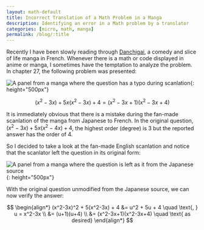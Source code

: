 ```yaml
---
layout: math-default                                                                   
title: Incorrect Translation of a Math Problem in a Manga
description: Identifying an error in a Math problem by a translator
categories: [micro, math, manga]                                                
permalink: /blog/:title
---
```


Recently I have been slowly reading through [Danchigai](https://myanimelist.net/manga/86633/Danchigai), a comedy and slice of life manga in French. Whenever there is a math or 
code displayed in anime or manga, I sometimes have the temptation to analyze the problem. In chapter 27, the following problem was presented:

![A panel from a manga where the question has a typo during scanlation](../assets/anime/danchigai-math.png){: height="500px"}

$$
(x^2-3x)+5x(x^2-3x)+4 = (x^2-3x+1)(x^2-3x+4)
$$

It is immediately obvious that there is a mistake during the fan-made scanlation of the manga from Japanese to French. 
In the original question, $(x^2-3x)+5x(x^2-4x)+4$, the highest order (degree) is 3 but the reported answer has the order of 4.

So I decided to take a look at the fan-made English scanlation and notice that the scanlator left the question in its original form:

![A panel from a manga where the question is left as it from the Japanese source](../assets/anime/danchigai-math2.png){: height="500px"}

With the original question unmodified from the Japanese source, we can now verify the answer:

$$
\begin{align*}
(x^2-3x)^2 + 5(x^2-3x) + 4 &= u^2 + 5u + 4 \quad \text{, } u = x^2-3x \\
&= (u+1)(u+4) \\
&= (x^2-3x+1)(x^2-3x+4) \quad \text{ as desired}
\end{align*}
$$
